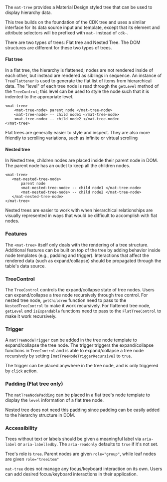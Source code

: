 The `mat-tree` provides a Material Design styled tree that can be used to display hierarchy
data.

This tree builds on the foundation of the CDK tree and uses a similar interface for its
data source input and template, except that its element and attribute selectors will be prefixed
with `mat-` instead of `cdk-`.

There are two types of trees: Flat tree and Nested Tree. The DOM structures are different for these
two types of trees.

#### Flat tree
In a flat tree, the hierarchy is flattened; nodes are not rendered inside of each other,
but instead are rendered as siblings in sequence. An instance of `TreeFlattener` is
used to generate the flat list of items from hierarchical data. The "level" of each tree
node is read through the `getLevel` method of the `TreeControl`; this level can be
used to style the node such that it is indented to the appropriate level.


```
<mat-tree>
    <mat-tree-node> parent node </mat-tree-node>
    <mat-tree-node> -- child node1 </mat-tree-node>
    <mat-tree-node> -- child node2 </mat-tree-node>
</mat-tree>
```

Flat trees are generally easier to style and inspect. They are also more friendly to
scrolling variations, such as infinite or virtual scrolling

<!--TODO(tinayuangao): Add a flat tree example here -->

#### Nested tree
In Nested tree, children nodes are placed inside their parent node in DOM. The parent node has an
outlet to keep all the children nodes.

```
<mat-tree>
   <mat-nested-tree-node>
       parent node
       <mat-nested-tree-node> -- child node1 </mat-tree-node>
       <mat-nested-tree-node> -- child node2 </mat-tree-node>
   </mat-nested-tree-node>
</mat-tree>
```

Nested trees are easier to work with when hierarchical relationships are visually
represented in ways that would be difficult to accomplish with flat nodes.

<!--TODO(tinayuangao): Add a nested tree example here -->

### Features

The `<mat-tree>` itself only deals with the rendering of a tree structure.
Additional features can be built on top of the tree by adding behavior inside node templates
(e.g., padding and trigger). Interactions that affect the
rendered data (such as expand/collapse) should be propagated through the table's data source.

### TreeControl

The `TreeControl` controls the expand/collapse state of tree nodes. Users can expand/collapse a tree
node recursively through tree control. For nested tree node, `getChildren` function need to pass to
the `NestedTreeControl` to make it work recursively. For flattened tree node, `getLevel` and
`isExpandable` functions need to pass to the `FlatTreeControl` to make it work recursively.

### Trigger

A `matTreeNodeTrigger` can be added in the tree node template to expand/collapse the tree node. The
trigger triggers the expand/collapse functions in `TreeControl` and is able to expand/collapse a
tree node recursively by setting `[matTreeNodeTriggerRecursive]` to `true`.

The trigger can be placed anywhere in the tree node, and is only triggered by `click` action.


### Padding (Flat tree only)

The `matTreeNodePadding` can be placed in a flat tree's node template to display the `level`
information of a flat tree node.

Nested tree does not need this padding since padding can be easily added to the hierarchy
structure in DOM.


### Accessibility
Trees without text or labels should be given a meaningful label via `aria-label` or
`aria-labelledby`. The `aria-readonly` defaults to `true` if it's not set.

Tree's role is `tree`.
Parent nodes are given `role="group"`, while leaf nodes are given `role="treeitem"`

`mat-tree` does not manage any focus/keyboard interaction on its own. Users can add desired
focus/keyboard interactions in their application.

